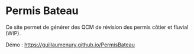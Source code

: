 # Permis Bateau

Ce site permet de générer des QCM de révision des permis côtier et fluvial (WIP).

Démo : https://guillaumenury.github.io/PermisBateau
